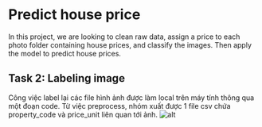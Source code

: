 # Predict house price
In this project, we are looking to clean raw data, assign a price to each photo folder containing house prices, and classify the images. Then apply the model to predict house prices.
## Task 2: Labeling image
Công việc label lại các file hình ảnh được làm local trên máy tính thông qua một đoạn code. Từ việc preprocess, nhóm xuất được 1 file csv chứa property_code và price_unit liên quan tới ảnh. 
![alt](https://drive.google.com/file/d/1i6jyA2_WIuUy8qvJaYEFE4u9ZIlbj_yg/view?usp=sharing)
